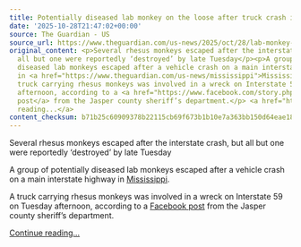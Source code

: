 ```yaml
---
title: Potentially diseased lab monkey on the loose after truck crash in Mississippi
date: '2025-10-28T21:47:02+00:00'
source: The Guardian - US
source_url: https://www.theguardian.com/us-news/2025/oct/28/lab-monkey-escape-mississippi
original_content: <p>Several rhesus monkeys escaped after the interstate crash, but
  all but one were reportedly ‘destroyed’ by late Tuesday</p><p>A group of potentially
  diseased lab monkeys escaped after a vehicle crash on a main interstate highway
  in <a href="https://www.theguardian.com/us-news/mississippi">Mississippi</a>.</p><p>A
  truck carrying rhesus monkeys was involved in a wreck on Interstate 59 on Tuesday
  afternoon, according to a <a href="https://www.facebook.com/story.php?story_fbid=1270453581790302&amp;id=100064770154293&amp;mibextid=wwXIfr&amp;rdid=oL7qL1IFGxk5Hvo6#">Facebook
  post</a> from the Jasper county sheriff’s department.</p> <a href="https://www.theguardian.com/us-news/2025/oct/28/lab-monkey-escape-mississippi">Continue
  reading...</a>
content_checksum: b71b25c60909378b22115cb69f673b1b10e7a363bb150d64eae180841130525d
---
```


Several rhesus monkeys escaped after the interstate crash, but all but one were reportedly ‘destroyed’ by late Tuesday

A group of potentially diseased lab monkeys escaped after a vehicle crash on a main interstate highway in [Mississippi](https://www.theguardian.com/us-news/mississippi).

A truck carrying rhesus monkeys was involved in a wreck on Interstate 59 on Tuesday afternoon, according to a [Facebook post](https://www.facebook.com/story.php?story_fbid=1270453581790302&id=100064770154293&mibextid=wwXIfr&rdid=oL7qL1IFGxk5Hvo6#) from the Jasper county sheriff’s department.

 [Continue reading...](https://www.theguardian.com/us-news/2025/oct/28/lab-monkey-escape-mississippi)